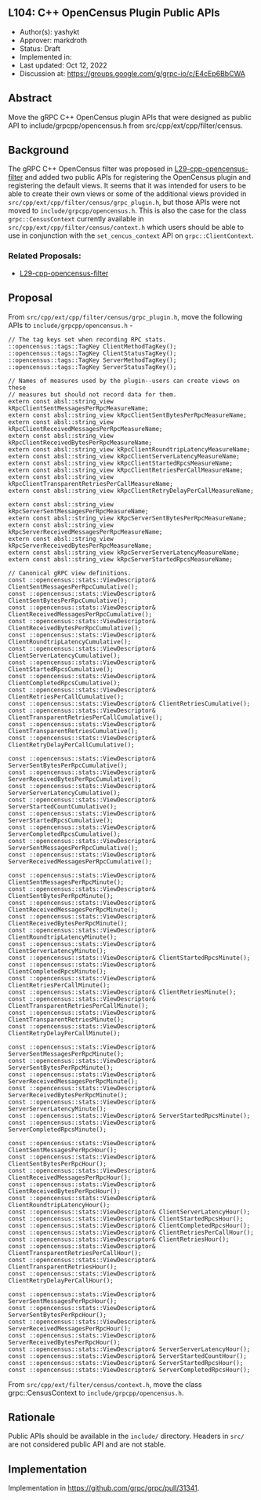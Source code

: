 L104: C++ OpenCensus Plugin Public APIs
----
* Author(s): yashykt
* Approver: markdroth
* Status: Draft
* Implemented in:
* Last updated: Oct 12, 2022
* Discussion at: https://groups.google.com/g/grpc-io/c/E4cEp6BbCWA

## Abstract

Move the gRPC C++ OpenCensus plugin APIs that were designed as public API to include/grpcpp/opencensus.h from src/cpp/ext/cpp/filter/census.

## Background

The gRPC C++ OpenCensus filter was proposed in [L29-cpp-opencensus-filter](L29-cpp-opencensus-filter.md) and added two public APIs for registering the OpenCensus plugin and registering the default views. It seems that it was intended for users to be able to create their own views or some of the additional views provided in `src/cpp/ext/cpp/filter/census/grpc_plugin.h`, but those APIs were not moved to `include/grpcpp/opencensus.h`. This is also the case for the class `grpc::CensusContext` currently available in `src/cpp/ext/cpp/filter/census/context.h` which users should be able to use in conjunction with the `set_cencus_context` API on `grpc::ClientContext`.


### Related Proposals: 
* [L29-cpp-opencensus-filter](L29-cpp-opencensus-filter.md)

## Proposal

From `src/cpp/ext/cpp/filter/census/grpc_plugin.h`, move the following APIs to `include/grpcpp/opencensus.h` -
```
// The tag keys set when recording RPC stats.
::opencensus::tags::TagKey ClientMethodTagKey();
::opencensus::tags::TagKey ClientStatusTagKey();
::opencensus::tags::TagKey ServerMethodTagKey();
::opencensus::tags::TagKey ServerStatusTagKey();

// Names of measures used by the plugin--users can create views on these
// measures but should not record data for them.
extern const absl::string_view kRpcClientSentMessagesPerRpcMeasureName;
extern const absl::string_view kRpcClientSentBytesPerRpcMeasureName;
extern const absl::string_view kRpcClientReceivedMessagesPerRpcMeasureName;
extern const absl::string_view kRpcClientReceivedBytesPerRpcMeasureName;
extern const absl::string_view kRpcClientRoundtripLatencyMeasureName;
extern const absl::string_view kRpcClientServerLatencyMeasureName;
extern const absl::string_view kRpcClientStartedRpcsMeasureName;
extern const absl::string_view kRpcClientRetriesPerCallMeasureName;
extern const absl::string_view kRpcClientTransparentRetriesPerCallMeasureName;
extern const absl::string_view kRpcClientRetryDelayPerCallMeasureName;

extern const absl::string_view kRpcServerSentMessagesPerRpcMeasureName;
extern const absl::string_view kRpcServerSentBytesPerRpcMeasureName;
extern const absl::string_view kRpcServerReceivedMessagesPerRpcMeasureName;
extern const absl::string_view kRpcServerReceivedBytesPerRpcMeasureName;
extern const absl::string_view kRpcServerServerLatencyMeasureName;
extern const absl::string_view kRpcServerStartedRpcsMeasureName;

// Canonical gRPC view definitions.
const ::opencensus::stats::ViewDescriptor& ClientSentMessagesPerRpcCumulative();
const ::opencensus::stats::ViewDescriptor& ClientSentBytesPerRpcCumulative();
const ::opencensus::stats::ViewDescriptor&
ClientReceivedMessagesPerRpcCumulative();
const ::opencensus::stats::ViewDescriptor&
ClientReceivedBytesPerRpcCumulative();
const ::opencensus::stats::ViewDescriptor& ClientRoundtripLatencyCumulative();
const ::opencensus::stats::ViewDescriptor& ClientServerLatencyCumulative();
const ::opencensus::stats::ViewDescriptor& ClientStartedRpcsCumulative();
const ::opencensus::stats::ViewDescriptor& ClientCompletedRpcsCumulative();
const ::opencensus::stats::ViewDescriptor& ClientRetriesPerCallCumulative();
const ::opencensus::stats::ViewDescriptor& ClientRetriesCumulative();
const ::opencensus::stats::ViewDescriptor&
ClientTransparentRetriesPerCallCumulative();
const ::opencensus::stats::ViewDescriptor& ClientTransparentRetriesCumulative();
const ::opencensus::stats::ViewDescriptor& ClientRetryDelayPerCallCumulative();

const ::opencensus::stats::ViewDescriptor& ServerSentBytesPerRpcCumulative();
const ::opencensus::stats::ViewDescriptor&
ServerReceivedBytesPerRpcCumulative();
const ::opencensus::stats::ViewDescriptor& ServerServerLatencyCumulative();
const ::opencensus::stats::ViewDescriptor& ServerStartedCountCumulative();
const ::opencensus::stats::ViewDescriptor& ServerStartedRpcsCumulative();
const ::opencensus::stats::ViewDescriptor& ServerCompletedRpcsCumulative();
const ::opencensus::stats::ViewDescriptor& ServerSentMessagesPerRpcCumulative();
const ::opencensus::stats::ViewDescriptor&
ServerReceivedMessagesPerRpcCumulative();

const ::opencensus::stats::ViewDescriptor& ClientSentMessagesPerRpcMinute();
const ::opencensus::stats::ViewDescriptor& ClientSentBytesPerRpcMinute();
const ::opencensus::stats::ViewDescriptor& ClientReceivedMessagesPerRpcMinute();
const ::opencensus::stats::ViewDescriptor& ClientReceivedBytesPerRpcMinute();
const ::opencensus::stats::ViewDescriptor& ClientRoundtripLatencyMinute();
const ::opencensus::stats::ViewDescriptor& ClientServerLatencyMinute();
const ::opencensus::stats::ViewDescriptor& ClientStartedRpcsMinute();
const ::opencensus::stats::ViewDescriptor& ClientCompletedRpcsMinute();
const ::opencensus::stats::ViewDescriptor& ClientRetriesPerCallMinute();
const ::opencensus::stats::ViewDescriptor& ClientRetriesMinute();
const ::opencensus::stats::ViewDescriptor&
ClientTransparentRetriesPerCallMinute();
const ::opencensus::stats::ViewDescriptor& ClientTransparentRetriesMinute();
const ::opencensus::stats::ViewDescriptor& ClientRetryDelayPerCallMinute();

const ::opencensus::stats::ViewDescriptor& ServerSentMessagesPerRpcMinute();
const ::opencensus::stats::ViewDescriptor& ServerSentBytesPerRpcMinute();
const ::opencensus::stats::ViewDescriptor& ServerReceivedMessagesPerRpcMinute();
const ::opencensus::stats::ViewDescriptor& ServerReceivedBytesPerRpcMinute();
const ::opencensus::stats::ViewDescriptor& ServerServerLatencyMinute();
const ::opencensus::stats::ViewDescriptor& ServerStartedRpcsMinute();
const ::opencensus::stats::ViewDescriptor& ServerCompletedRpcsMinute();

const ::opencensus::stats::ViewDescriptor& ClientSentMessagesPerRpcHour();
const ::opencensus::stats::ViewDescriptor& ClientSentBytesPerRpcHour();
const ::opencensus::stats::ViewDescriptor& ClientReceivedMessagesPerRpcHour();
const ::opencensus::stats::ViewDescriptor& ClientReceivedBytesPerRpcHour();
const ::opencensus::stats::ViewDescriptor& ClientRoundtripLatencyHour();
const ::opencensus::stats::ViewDescriptor& ClientServerLatencyHour();
const ::opencensus::stats::ViewDescriptor& ClientStartedRpcsHour();
const ::opencensus::stats::ViewDescriptor& ClientCompletedRpcsHour();
const ::opencensus::stats::ViewDescriptor& ClientRetriesPerCallHour();
const ::opencensus::stats::ViewDescriptor& ClientRetriesHour();
const ::opencensus::stats::ViewDescriptor&
ClientTransparentRetriesPerCallHour();
const ::opencensus::stats::ViewDescriptor& ClientTransparentRetriesHour();
const ::opencensus::stats::ViewDescriptor& ClientRetryDelayPerCallHour();

const ::opencensus::stats::ViewDescriptor& ServerSentMessagesPerRpcHour();
const ::opencensus::stats::ViewDescriptor& ServerSentBytesPerRpcHour();
const ::opencensus::stats::ViewDescriptor& ServerReceivedMessagesPerRpcHour();
const ::opencensus::stats::ViewDescriptor& ServerReceivedBytesPerRpcHour();
const ::opencensus::stats::ViewDescriptor& ServerServerLatencyHour();
const ::opencensus::stats::ViewDescriptor& ServerStartedCountHour();
const ::opencensus::stats::ViewDescriptor& ServerStartedRpcsHour();
const ::opencensus::stats::ViewDescriptor& ServerCompletedRpcsHour();
```

From `src/cpp/ext/filter/census/context.h`, move the class grpc::CensusContext to `include/grpcpp/opencensus.h`.


## Rationale

Public APIs should be available in the `include/` directory. Headers in `src/` are not considered public API and are not stable.


## Implementation

Implementation in https://github.com/grpc/grpc/pull/31341.
